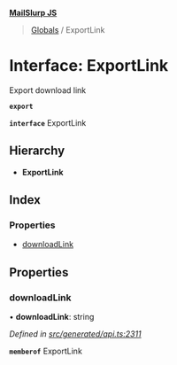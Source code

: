 **[MailSlurp JS](../README.md)**

> [Globals](../README.md) / ExportLink

# Interface: ExportLink

Export download link

**`export`** 

**`interface`** ExportLink

## Hierarchy

* **ExportLink**

## Index

### Properties

* [downloadLink](exportlink.md#downloadlink)

## Properties

### downloadLink

•  **downloadLink**: string

*Defined in [src/generated/api.ts:2311](https://github.com/mailslurp/mailslurp-client/blob/3871a9e/src/generated/api.ts#L2311)*

**`memberof`** ExportLink
